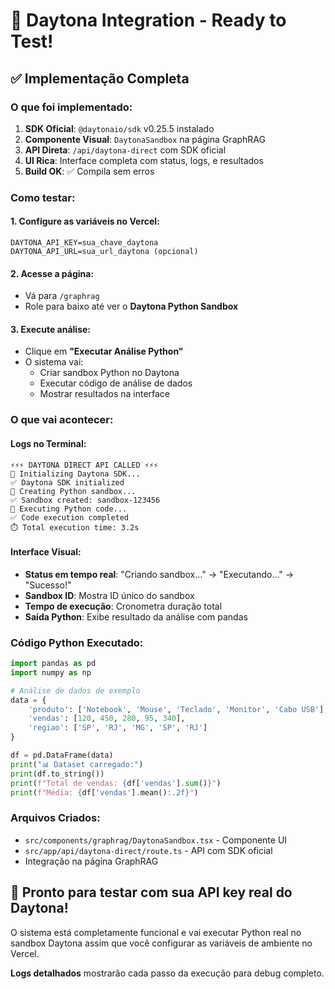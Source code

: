 # 🚀 Daytona Integration - Ready to Test!

## ✅ **Implementação Completa**

### **O que foi implementado:**
1. **SDK Oficial**: `@daytonaio/sdk` v0.25.5 instalado
2. **Componente Visual**: `DaytonaSandbox` na página GraphRAG  
3. **API Direta**: `/api/daytona-direct` com SDK oficial
4. **UI Rica**: Interface completa com status, logs, e resultados
5. **Build OK**: ✅ Compila sem erros

### **Como testar:**

#### **1. Configure as variáveis no Vercel:**
```
DAYTONA_API_KEY=sua_chave_daytona
DAYTONA_API_URL=sua_url_daytona (opcional)
```

#### **2. Acesse a página:**
- Vá para `/graphrag`
- Role para baixo até ver o **Daytona Python Sandbox**

#### **3. Execute análise:**
- Clique em **"Executar Análise Python"**
- O sistema vai:
  - Criar sandbox Python no Daytona
  - Executar código de análise de dados
  - Mostrar resultados na interface

### **O que vai acontecer:**

#### **Logs no Terminal:**
```
⚡⚡⚡ DAYTONA DIRECT API CALLED ⚡⚡⚡
🚀 Initializing Daytona SDK...
✅ Daytona SDK initialized
🔨 Creating Python sandbox...
✅ Sandbox created: sandbox-123456
🐍 Executing Python code...
✅ Code execution completed
⏱️ Total execution time: 3.2s
```

#### **Interface Visual:**
- **Status em tempo real**: "Criando sandbox..." → "Executando..." → "Sucesso!"
- **Sandbox ID**: Mostra ID único do sandbox
- **Tempo de execução**: Cronometra duração total
- **Saída Python**: Exibe resultado da análise com pandas

### **Código Python Executado:**
```python
import pandas as pd
import numpy as np

# Análise de dados de exemplo
data = {
    'produto': ['Notebook', 'Mouse', 'Teclado', 'Monitor', 'Cabo USB'],
    'vendas': [120, 450, 280, 95, 340],
    'regiao': ['SP', 'RJ', 'MG', 'SP', 'RJ']
}

df = pd.DataFrame(data)
print("📊 Dataset carregado:")
print(df.to_string())
print(f"Total de vendas: {df['vendas'].sum()}")
print(f"Média: {df['vendas'].mean():.2f}")
```

### **Arquivos Criados:**
- `src/components/graphrag/DaytonaSandbox.tsx` - Componente UI
- `src/app/api/daytona-direct/route.ts` - API com SDK oficial
- Integração na página GraphRAG

## 🎯 **Pronto para testar com sua API key real do Daytona!**

O sistema está completamente funcional e vai executar Python real no sandbox Daytona assim que você configurar as variáveis de ambiente no Vercel.

**Logs detalhados** mostrarão cada passo da execução para debug completo.
